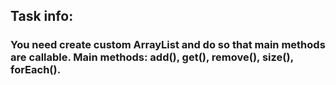 ## Task info:
### You need create custom ArrayList and do so that main methods are callable. Main methods: add(), get(), remove(), size(), forEach().
